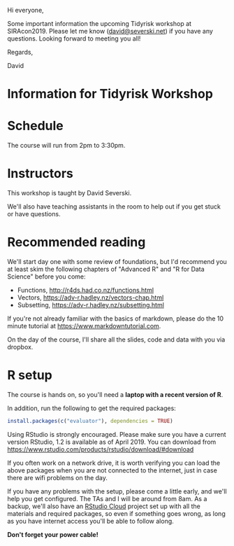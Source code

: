 Hi everyone,

Some important information the upcoming Tidyrisk workshop at SIRAcon2019. Please let me know (david@severski.net) if you have any questions. Looking forward to meeting you all!

Regards,

David

# Information for Tidyrisk Workshop

# Schedule

The course will run from 2pm to 3:30pm.

# Instructors

This workshop is taught by David Severski.

We'll also have teaching assistants in the room to help out if you get stuck or have questions.

# Recommended reading

We'll start day one with some review of foundations, but I'd recommend you at least skim the following chapters of "Advanced R" and "R for Data Science" before you come:

* Functions, <http://r4ds.had.co.nz/functions.html>
* Vectors, <https://adv-r.hadley.nz/vectors-chap.html>
* Subsetting, <https://adv-r.hadley.nz/subsetting.html>

If you're not already familiar with the basics of markdown, please do the 10 minute tutorial at <https://www.markdowntutorial.com>.

On the day of the course, I'll share all the slides, code and data with you via dropbox.

# R setup

The course is hands on, so you'll need a **laptop with a recent version of R**. 

In addition, run the following to get the required packages:

```r
install.packages(c("evaluator"), dependencies = TRUE)
```

Using RStudio is strongly encouraged. Please make sure you have a current
version RStudio, 1.2 is available as of April 2019. You can download from https://www.rstudio.com/products/rstudio/download/#download
  
If you often work on a network drive, it is worth verifying you can load the above packages when you are not connected to the internet, just in case there are wifi problems on the day.

If you have any problems with the setup, please come a little early, and 
we'll help you get configured. The TAs and I will be around from 8am.  As a 
backup, we'll also have an [RStudio Cloud](rstudio.cloud) project set up 
with all the materials and required packages, so even if something goes 
wrong, as long as you have internet access you'll be able to follow along.

**Don't forget your power cable!**
